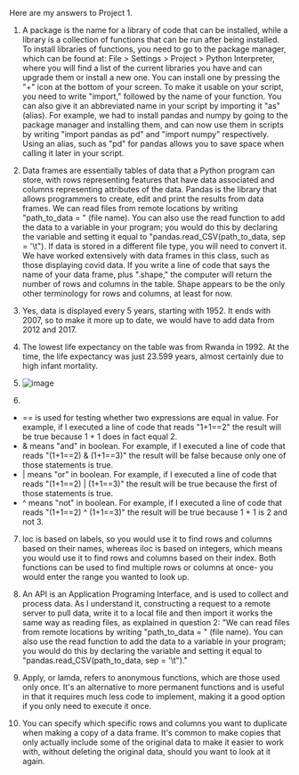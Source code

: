 Here are my answers to Project 1.

1. A package is the name for a library of code that can be installed, while a library is a collection of functions that can be run after being installed. To install libraries of functions, you need to go to the package manager, which can be found at: File > Settings > Project > Python Interpreter, where you will find a list of the current libraries you have and can upgrade them or install a new one. You can install one by pressing the "+" icon at the bottom of your screen. To make it usable on your script, you need to write "import," followed by the name of your function. You can also give it an abbreviated name in your script by importing it "as" (alias). For example, we had to install pandas and numpy by going to the package manager and installing them, and can now use them in scripts by writing "import pandas as pd" and "import numpy" respectively. Using an alias, such as "pd" for pandas allows you to save space when calling it later in your script.

2. Data frames are essentially tables of data that a Python program can store, with rows representing features that have data associated and columns representing attributes of the data. Pandas is the library that allows programmers to create, edit and print the results from data frames. We can read files from remote locations by writing "path_to_data = " (file name). You can also use the read function to add the data to a variable in your program; you would do this by declaring the variable and setting it equal to "pandas.read_CSV(path_to_data, sep = '\t"). If data is stored in a different file type, you will need to convert it. We have worked extensively with data frames in this class, such as those displaying covid data. If you write a line of code that says the name of your data frame, plus ".shape," the computer will return the number of rows and columns in the table. Shape appears to be the only other terminology for rows and columns, at least for now.

3. Yes, data is displayed every 5 years, starting with 1952. It ends with 2007, so to make it more up to date, we would have to add data from 2012 and 2017.

4. The lowest life expectancy on the table was from Rwanda in 1992. At the time, the life expectancy was just 23.599 years, almost certainly due to high infant mortality.

5. ![image](https://user-images.githubusercontent.com/78311527/112390916-6d9b2300-8ccd-11eb-8d81-3b73844fb610.png)

6.

+ == is used for testing whether two expressions are equal in value. For example, if I executed a line of code that reads "1+1==2" the result will be true because 1 + 1 does in fact equal 2.
+ & means "and" in boolean. For example, if I executed a line of code that reads "(1+1==2) & (1+1==3)" the result will be false because only one of those statements is true. 
+ | means "or" in boolean. For example, if I executed a line of code that reads "(1+1==2) | (1+1==3)" the result will be true because the first of those statements is true.
+ ^ means "not" in boolean. For example, if I executed a line of code that reads "(1+1==2) ^ (1+1==3)" the result will be true because 1 + 1 is 2 and not 3.

7. loc is based on labels, so you would use it to find rows and columns based on their names, whereas iloc is based on integers, which means you would use it to find rows and columns based on their index. Both functions can be used to find multiple rows or columns at once- you would enter the range you wanted to look up.

8. An API is an Application Programing Interface, and is used to collect and process data. As I understand it, constructing a request to a remote server to pull data, write it to a local file and then import it works the same way as reading files, as explained in question 2: "We can read files from remote locations by writing "path_to_data = " (file name). You can also use the read function to add the data to a variable in your program; you would do this by declaring the variable and setting it equal to "pandas.read_CSV(path_to_data, sep = '\t")."

9. Apply, or lamda, refers to anonymous functions, which are those used only once. It's an alternative to more permanent functions and is useful in that it requires much less code to implement, making it a good option if you only need to execute it once.

10. You can specify which specific rows and columns you want to duplicate when making a copy of a data frame. It's common to make copies that only actually include some of the original data to make it easier to work with, without deleting the original data, should you want to look at it again.
